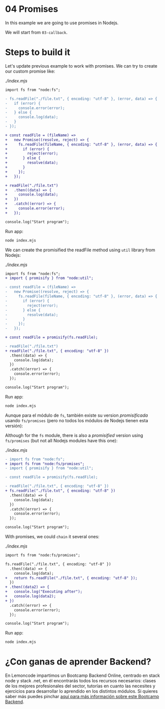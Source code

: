 # 04 Promises

In this example we are going to use promises in Nodejs.

We will start from `03-callback`.

# Steps to build it

Let's update previous example to work with promises. We can try to create our custom promise like:

_./index.mjs_

```diff
import fs from "node:fs";

- fs.readFile("./file.txt", { encoding: "utf-8" }, (error, data) => {
-   if (error) {
-     console.error(error);
-   } else {
-     console.log(data);
-   }
- });

+ const readFile = (fileName) =>
+   new Promise((resolve, reject) => {
+     fs.readFile(fileName, { encoding: "utf-8" }, (error, data) => {
+       if (error) {
+         reject(error);
+       } else {
+         resolve(data);
+       }
+     });
+   });

+ readFile("./file.txt")
+   .then((data) => {
+     console.log(data);
+   })
+   .catch((error) => {
+     console.error(error);
+   });

console.log("Start program");

```

Run app:

```bash
node index.mjs

```

We can create the promisified the readFile method using `util` library from Nodejs:

_./index.mjs_

```diff
import fs from "node:fs";
+ import { promisify } from "node:util";

- const readFile = (fileName) =>
-   new Promise((resolve, reject) => {
-     fs.readFile(fileName, { encoding: "utf-8" }, (error, data) => {
-       if (error) {
-         reject(error);
-       } else {
-         resolve(data);
-       }
-     });
-   });

+ const readFile = promisify(fs.readFile);

- readFile("./file.txt")
+ readFile("./file.txt", { encoding: "utf-8" })
  .then((data) => {
    console.log(data);
  })
  .catch((error) => {
    console.error(error);
  });

console.log("Start program");

```

Run app:

```bash
node index.mjs

```

Aunque para el módulo de `fs`, también existe su version _promisificada_ usando `fs/promises` (pero no todos los módulos de Nodejs tienen esta versión):	

Although for the `fs` module, there is also a _promisified_ version using `fs/promises` (but not all Nodejs modules have this one):

_./index.mjs_

```diff
- import fs from "node:fs";
+ import fs from "node:fs/promises";
- import { promisify } from "node:util";

- const readFile = promisify(fs.readFile);

- readFile("./file.txt", { encoding: "utf-8" })
+ fs.readFile("./file.txt", { encoding: "utf-8" })
  .then((data) => {
    console.log(data);
  })
  .catch((error) => {
    console.error(error);
  });

console.log("Start program");

```

With promises, we could `chain` it several ones:

_./index.mjs_

```diff
import fs from "node:fs/promises";

fs.readFile("./file.txt", { encoding: "utf-8" })
  .then((data) => {
    console.log(data);
+   return fs.readFile("./file.txt", { encoding: "utf-8" });
  })
+ .then((data2) => {
+   console.log("Executing after");
+   console.log(data2);
+ })
  .catch((error) => {
    console.error(error);
  });

console.log("Start program");

```

Run app:

```bash
node index.mjs

```

# ¿Con ganas de aprender Backend?

En Lemoncode impartimos un Bootcamp Backend Online, centrado en stack node y stack .net, en él encontrarás todos los recursos necesarios: clases de los mejores profesionales del sector, tutorías en cuanto las necesites y ejercicios para desarrollar lo aprendido en los distintos módulos. Si quieres saber más puedes pinchar [aquí para más información sobre este Bootcamp Backend](https://lemoncode.net/bootcamp-backend#bootcamp-backend/banner).
